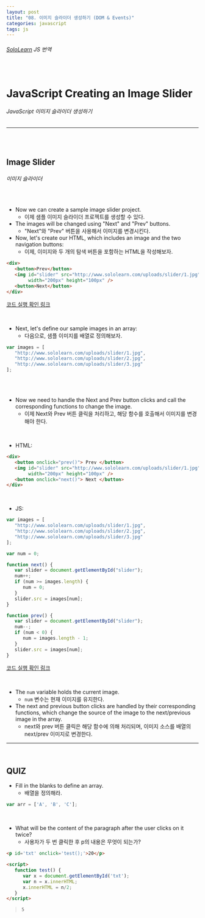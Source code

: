 ```yaml
---
layout: post
title: "08. 이미지 슬라이더 생성하기 (DOM & Events)"
categories: javascript
tags: js
---
```


###### [SoloLearn](https://www.sololearn.com) JS 번역

<br>

# JavaScript Creating an Image Slider

###### JavaScript 이미지 슬라이더 생성하기

------

<br>

<br>

## Image Slider

###### 이미지 슬라이더

<br>

- Now we can create a sample image slider project.
  - 이제 샘플 이미지 슬라이더 프로젝트를 생성할 수 있다.
- The images will be changed using "Next" and "Prev" buttons.
  - "Next"와 "Prev" 버튼을 사용해서 이미지를 변경시킨다.
- Now, let's create our HTML, which includes an image and the two navigation buttons:
  - 이제, 이미지와 두 개의 탐색 버튼을 포함하는 HTML을 작성해보자.

```html
<div>
   <button>Prev</button>
   <img id="slider" src="http://www.sololearn.com/uploads/slider/1.jpg"
        width="200px" height="100px" />
   <button>Next</button>
</div>
```

[코드 실행 확인 링크](https://code.sololearn.com/954/#html)

<br>

- Next, let's define our sample images in an array:
  - 다음으로, 샘플 이미지를 배열로 정의해보자.

```js
var images = [
   "http://www.sololearn.com/uploads/slider/1.jpg",
   "http://www.sololearn.com/uploads/slider/2.jpg",
   "http://www.sololearn.com/uploads/slider/3.jpg"
];
```

<br>

<br>

- Now we need to handle the Next and Prev button clicks and call the corresponding functions to change the image.
  - 이제 Next와 Prev 버튼 클릭을 처리하고, 해당 함수를 호출해서 이미지를 변경해야 한다.

<br>

- HTML:

```html
<div>
   <button onclick="prev()"> Prev </button>
   <img id="slider" src="http://www.sololearn.com/uploads/slider/1.jpg"
        width="200px" height="100px" />
   <button onclick="next()"> Next </button>
</div>
```

<br>

- JS:

```js
var images = [
   "http://www.sololearn.com/uploads/slider/1.jpg",
   "http://www.sololearn.com/uploads/slider/2.jpg",
   "http://www.sololearn.com/uploads/slider/3.jpg"
];

var num = 0;

function next() {
   var slider = document.getElementById("slider");
   num++;
   if (num >= images.length) {
      num = 0;
   }
   slider.src = images[num];
}

function prev() {
   var slider = document.getElementById("slider");
   num--;
   if (num < 0) {
      num = images.length - 1;
   }
   slider.src = images[num];
}
```

[코드 실행 확인 링크](https://code.sololearn.com/955/#js)

<br>

- The `num` variable holds the current image.
  - `num` 변수는 현재 이미지를 유지한다.
- The next and previous button clicks are handled by their corresponding functions, which change the source of the image to the next/previous image in the array.
  - next와 prev 버튼 클릭은 해당 함수에 의해 처리되며, 이미지 소스를 배열의 next/prev 이미지로 변경한다.

------

<br>

## QUIZ

- Fill in the blanks to define an array.
  - 배열을 정의해라.

```js
var arr = ['A', 'B', 'C'];
```

<br>

- What will be the content of the paragraph after the user clicks on it twice?
  - 사용자가 두 번 클릭한 후 p의 내용은 무엇이 되는가?

```html
<p id='txt' onclick='test();'>20</p>

<script>
   function test() {
      var x = document.getElementById('txt');
      var n = x.innerHTML;
      x.innerHTML = n/2;
   }
</script>
```

> `5`

<br>